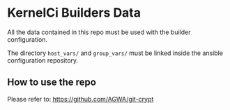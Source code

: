 # KernelCi Builders Data

All the data contained in this repo must be used with the builder configuration.

The directory ``host_vars/`` and ``group_vars/`` must be linked inside the
ansible configuration repository.

## How to use the repo

Please refer to: https://github.com/AGWA/git-crypt
